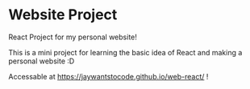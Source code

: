# Website Project
React Project for my personal website!

This is a mini project for learning the basic idea of React and making a personal website :D

Accessable at https://jaywantstocode.github.io/web-react/ !
